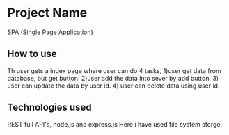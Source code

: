 # Project Name
SPA (Single Page Application)

## How to use
Th user gets a index page where user can do 4 tasks,
1)user get data from database, but get button.
2)user add the data into sever by add button.
3) user can update the data by user id.
4) user can delete data using user id.

## Technologies used

REST full API's, node.js and  express.js 
Here i have used file system storge.
